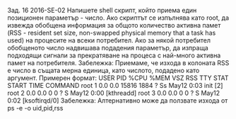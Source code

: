 Зад. 16 2016-SE-02 Напишете shell скрипт, който приема един позиционен параметър - число. Ако скриптът се изпълнява като root, да извежда обобщена информация за общото количество активна памет (RSS - resident set size, non-swapped physical memory that a task has used) на процесите на всеки потребител. Ако за някой потребител обобщеното число надвишава подадения параметър, да изпраща подходящи сигнали за прекратяване на процеса с най-много активна памет на потребителя. Забележка: Приемаме, че изхода в колоната RSS е число в същата мерна единица, като числото, подадено като аргумент. Примерен формат: USER PID %CPU %MEM VSZ RSS TTY STAT START TIME COMMAND root 1 0.0 0.0 15816 1884 ? Ss May12 0:03 init [2] root 2 0.0 0.0 0 0 ? S May12 0:00 [kthreadd] root 3 0.0 0.0 0 0 ? S May12 0:02 [ksoftirqd/0] Забележка: Алтернативно може да ползвате изхода от ps -e -o uid,pid,rss

